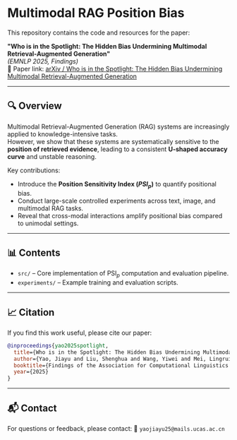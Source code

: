 # Multimodal RAG Position Bias

This repository contains the code and resources for the paper:

**"Who is in the Spotlight: The Hidden Bias Undermining Multimodal Retrieval-Augmented Generation"**  
*(EMNLP 2025, Findings)*  
📄 Paper link: [arXiv / Who is in the Spotlight: The Hidden Bias Undermining Multimodal Retrieval-Augmented Generation](https://arxiv.org/pdf/2506.11063.pdf)

---

## 🔍 Overview
Multimodal Retrieval-Augmented Generation (RAG) systems are increasingly applied to knowledge-intensive tasks.  
However, we show that these systems are systematically sensitive to the **position of retrieved evidence**, leading to a consistent **U-shaped accuracy curve** and unstable reasoning.

Key contributions:
- Introduce the **Position Sensitivity Index ($PSI_p$)** to quantify positional bias.  
- Conduct large-scale controlled experiments across text, image, and multimodal RAG tasks.  
- Reveal that cross-modal interactions amplify positional bias compared to unimodal settings.  

---

## 📊 Contents
- `src/` – Core implementation of PSI$_p$ computation and evaluation pipeline.  
- `experiments/` – Example training and evaluation scripts.  

---

## 📈 Citation

If you find this work useful, please cite our paper:

```bibtex
@inproceedings{yao2025spotlight,
  title={Who is in the Spotlight: The Hidden Bias Undermining Multimodal Retrieval-Augmented Generation},
  author={Yao, Jiayu and Liu, Shenghua and Wang, Yiwei and Mei, Lingrui and Bi, Baolong and Ge, Yuyao and Li, Zhecheng and Cheng, Xueqi},
  booktitle={Findings of the Association for Computational Linguistics: EMNLP 2025},
  year={2025}
}
```

---

## 📬 Contact

For questions or feedback, please contact:
📧 `yaojiayu25@mails.ucas.ac.cn`


